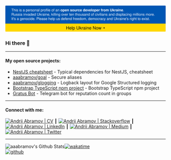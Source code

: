 
[![Stand With Ukraine](https://raw.githubusercontent.com/vshymanskyy/StandWithUkraine/main/banner-personal-page.svg)](https://stand-with-ukraine.pp.ua)


### Hi there 👋

---

#### My open source projects:
- [NestJS cheatsheet](https://gist.github.com/aaabramov/9d42b26e42c431364d08fadd706105fd) - Typical dependencies for NestJS, cheatsheet
- [aaabramov/goal](https://github.com/aaabramov/goal) - Secure aliases
- [aaabramov/glogging](https://github.com/aaabramov/glogging) - Logback layout for Google Structured logging
- [Bootstrap TypeScript npm project](https://gist.github.com/aaabramov/ad1934c5740b018f172e6d82f629b105) - Bootstrap TypeScript npm project
- [Gratus Bot](https://t.me/gratus_bot) - Telegram bot for reputation count in groups

---

#### Connect with me:

[![Andrii Abramov | CV](https://img.shields.io/badge/CV-EC1C24?style=for-the-badge&logo=adobeacrobatreader&logoColor=white)](https://aaabramov.github.io/files/cv/Andrii_Abramov_CV.pdf) ┃ [![Andrii Abramov | Stackoverflow](https://img.shields.io/badge/Stack_Overflow-FE7A16?style=for-the-badge&logo=stack-overflow&logoColor=white)](https://stackoverflow.com/users/5091346/andrii-abramov) ┃ [![Andrii Abramov | LinkedIn](https://img.shields.io/badge/LinkedIn-0077B5?style=for-the-badge&logo=linkedin&logoColor=white)](https://www.linkedin.com/in/andrii-abramov) ┃ [![Andrii Abramov | Medium](https://img.shields.io/badge/Medium-12100E?style=for-the-badge&logo=medium&logoColor=white)](https://aaabramov.medium.com/?utm_source=github&utm_medium=organic_social) ┃ [![Andrii Abramov | Twitter](https://img.shields.io/badge/Twitter-1DA1F2?style=for-the-badge&logo=twitter&logoColor=white)](https://twitter.com/abramov_andrii)

---

<img align="left" alt="aaabramov's Github Stats" src="https://github-readme-stats.vercel.app/api?username=aaabramov&show_icons=true&hide_border=true&count_private=true&theme=dark" />

[![wakatime](https://wakatime.com/badge/user/c5638ecd-1b79-484b-be77-35191a854860.svg)](https://wakatime.com/@c5638ecd-1b79-484b-be77-35191a854860)  
[![github](https://img.shields.io/github/followers/aaabramov?logo=github&style=plastic)](https://github.com/aaabramov?tab=followers)

[linkedin]: https://www.linkedin.com/in/andrii-abramov
[twitter]: https://twitter.com/abramov_andrii
[stackoverflow]: https://stackoverflow.com/users/5091346/andrii-abramov
